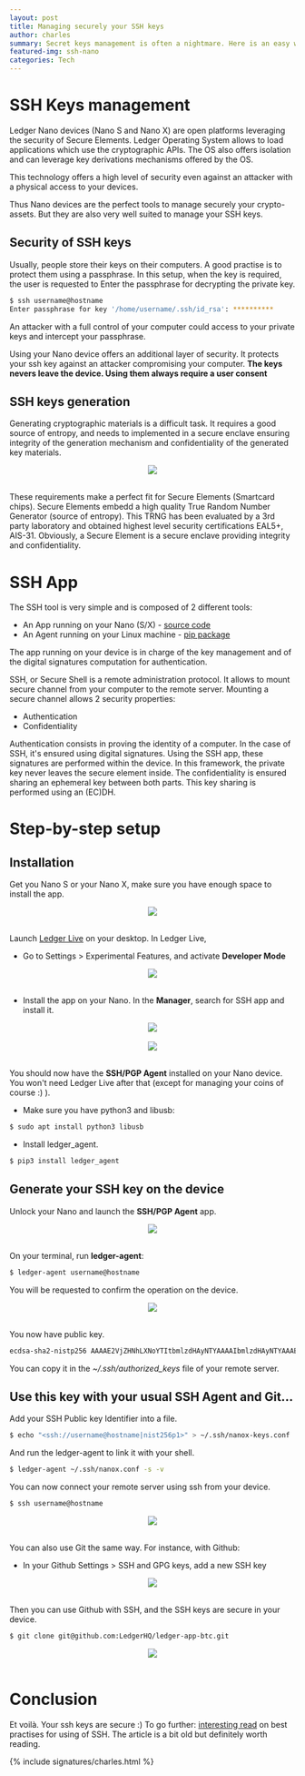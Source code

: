 ```yaml
---
layout: post
title: Managing securely your SSH keys 
author: charles
summary: Secret keys management is often a nightmare. Here is an easy way to manage securely your SSH keys
featured-img: ssh-nano
categories: Tech
---
```


# SSH Keys management
Ledger Nano devices (Nano S and Nano X) are open platforms leveraging the security of Secure Elements. Ledger Operating System allows to load applications which use the cryptographic APIs. The OS also offers isolation and can leverage key derivations mechanisms offered by the OS.

This technology offers a high level of security even against an attacker with a physical access to your devices.

Thus Nano devices are the perfect tools to manage securely your crypto-assets. But they are also very well suited to manage your SSH keys.

## Security of SSH keys
Usually, people store their keys on their computers. A good practise is to protect them using a passphrase.
In this setup, when the key is required, the user is requested to Enter the passphrase for decrypting the private key.

```bash
$ ssh username@hostname
Enter passphrase for key '/home/username/.ssh/id_rsa': ********** 
```

An attacker with a full control of your computer could access to your private keys and intercept your passphrase.

Using your Nano device offers an additional layer of security. It protects your ssh key against an attacker compromising your computer. **The keys nevers leave the device. Using them always require a user consent**

## SSH keys generation
Generating cryptographic materials is a difficult task. It requires a good source of entropy, and needs to implemented in a secure enclave ensuring integrity of the generation mechanism and confidentiality of the generated key materials. 

<center>
<img src="/assets/ssh/Lorenz-attractor.png" >
</center>
<br/>

These requirements make a perfect fit for Secure Elements (Smartcard chips). Secure Elements embedd a high quality True Random Number Generator (source of entropy). This TRNG has been evaluated by a 3rd party laboratory and obtained highest level security certifications EAL5+, AIS-31. Obviously, a Secure Element is a secure enclave providing integrity and confidentiality.



# SSH App

The SSH tool is very simple and is composed of 2 different tools:
* An App running on your Nano (S/X) - [source code](https://github.com/LedgerHQ/ledger-app-ssh-agent/)
* An Agent running on your Linux machine - [pip package](https://pypi.org/project/ledger_agent)


The app running on your device is in charge of the key management and of the digital signatures computation for authentication.

SSH, or Secure Shell is a remote administration protocol. It allows to mount secure channel from your computer to the remote server. Mounting a secure channel allows 2 security properties:
* Authentication
* Confidentiality

Authentication consists in proving the identity of a computer. In the case of SSH, it's ensured using digital signatures. Using the SSH app, these signatures are performed within the device. In this framework, the private key never leaves the secure element inside. 
The confidentiality is ensured sharing an ephemeral key between both parts. This key sharing is performed using an (EC)DH.

# Step-by-step setup

## Installation
Get you Nano S or your Nano X, make sure you have enough space to install the app.

<center>
<img src="/assets/ssh/ssh-install-app.jpg" >
</center>
<br/>

Launch [Ledger Live](https://www.ledger.com/ledger-live/) on your desktop. In Ledger Live,
* Go to Settings > Experimental Features, and activate **Developer Mode**

<center>
<img src="/assets/ssh/live-exp-features.png" >
</center>
<br/>

* Install the app on your Nano. In the **Manager**, search for SSH app and install it.

<center>
<img src="/assets/ssh/live-manager-ssh.png" >
</center>
<br/>

<center>
<img src="/assets/ssh/live-manager-install.png" >
</center>
<br/>

You should now have the **SSH/PGP Agent** installed on your Nano device. You won't need Ledger Live after that (except for managing your coins of course :) ).


* Make sure you have python3 and libusb:

```bash
$ sudo apt install python3 libusb
```

* Install ledger_agent.


```bash
$ pip3 install ledger_agent
```

## Generate your SSH key on the device
Unlock your Nano and launch the **SSH/PGP Agent** app.

<center>
<img src="/assets/ssh/ssh-home.jpg" >
</center>
<br/>

On your terminal, run **ledger-agent**:

```bash
$ ledger-agent username@hostname
```

You will be requested to confirm the operation on the device.

<center>
<img src="/assets/ssh/ssh-provide-key.jpg" >
</center>
<br/>

You now have public key.
```bash
ecdsa-sha2-nistp256 AAAAE2VjZHNhLXNoYTItbmlzdHAyNTYAAAAIbmlzdHAyNTYAAABBBCSu3oGKedvLzJpzQr0kGCr7eIyXy67zszMcQCnDUmeAzqlZt9skK0vM/HDquta8vNH77Y9gfjaEWozzfpYCSe0= <ssh://username@hostname|nist256p1>
```
You can copy it in the *~/.ssh/authorized_keys* file of your remote server.


## Use this key with your usual SSH Agent and Git...
Add your SSH Public key Identifier into a file.
```bash
$ echo "<ssh://username@hostname|nist256p1>" > ~/.ssh/nanox-keys.conf
```
And run the ledger-agent to link it with your shell.

```bash
$ ledger-agent ~/.ssh/nanox.conf -s -v
```

You can now connect your remote server using ssh from your device.
```bash
$ ssh username@hostname
```
<center>
<img src="/assets/ssh/ssh-provide-key.jpg" >
</center>
<br/>

You can also use Git the same way.
For instance, with Github:
* In your Github Settings > SSH and GPG keys, add a new SSH key

<center>
<img src="/assets/ssh/ssh-github.png" >
</center>
<br/>

Then you can use Github with SSH, and the SSH keys are secure in your device.

```bash
$ git clone git@github.com:LedgerHQ/ledger-app-btc.git
```
<center>
<img src="/assets/ssh/ssh-github-device.png" >
</center>
<br/>


# Conclusion
Et voilà. Your ssh keys are secure :)
To go further: [interesting read]("https://blog.0xbadc0de.be/archives/300") on best practises for using of SSH. The article is a bit old but definitely worth reading.

{% include signatures/charles.html %}
